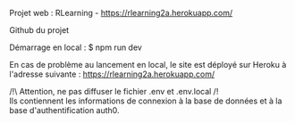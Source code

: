 Projet web : RLearning - https://rlearning2a.herokuapp.com/

Github du projet 

Démarrage en local :
$ npm run dev

En cas de problème au lancement en local, le site est déployé sur Heroku à l'adresse suivante :
https://rlearning2a.herokuapp.com/

/!\ Attention, ne pas diffuser le fichier .env et .env.local /!\
Ils contiennent les informations de connexion à la base de données et à la base d'authentification auth0.
